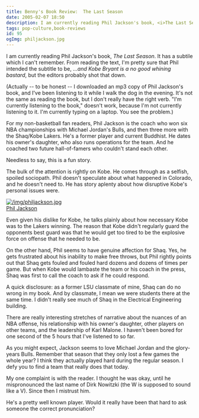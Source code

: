 ```yaml
---
title: Benny's Book Review:  The Last Season
date: 2005-02-07 18:50
description: I am currently reading Phil Jackson's book, <i>The Last Season</i>.  It has a subtile which I can't remember.  From reading the text, I'm pretty sure that Phil intended the subtitle to be, <i>...and Kobe Bryant is a no good whining bastard</i>, but the editors probably shot that down.  (Actually -- to be honest -- I downloaded an mp3 copy of Phil Jackson's book, and I've been listening to it while I walk the dog in the evening.  It's not the same as reading the book, but I don't really have the right verb.  "I'm currently listening to the book," doesn't work, because I'm not currently listening to it.  I'm currently typing on a laptop.  You see the problem.) 
tags: pop-culture,book-reviews
id: 95
ogImg: philjackson.jpg
---
```

I am currently reading Phil Jackson's book, <i>The Last Season</i>.  It has a subtile which I can't remember.  From reading the text, I'm pretty sure that Phil intended the subtitle to be, <i>...and Kobe Bryant is a no good whining bastard</i>, but the editors probably shot that down.

(Actually -- to be honest -- I downloaded an mp3 copy of Phil Jackson's book, and I've been listening to it while I walk the dog in the evening.  It's not the same as reading the book, but I don't really have the right verb.  "I'm currently listening to the book," doesn't work, because I'm not currently listening to it.  I'm currently typing on a laptop.  You see the problem.) 

For my non-basketball fan readers, Phil Jackson is the coach who won six NBA championships with Michael Jordan's Bulls, and then three more with the Shaq/Kobe Lakers.  He's a former player and current Buddhist.  He dates his owner's daughter, who also runs operations for the team.  And he coached two future hall-of-famers who couldn't stand each other.  

Needless to say, this is a fun story.

The bulk of the attention is rightly on Kobe.  He comes through as a selfish, spoiled sociopath.  Phil doesn't speculate about what happened in Colorado, and he doesn't need to.  He has story aplenty about how disruptive Kobe's personal issues were.

<a class="lightview alignright" href="/img/philjackson.jpg" data-lightview-caption="Phil Jackson" data-lightview-group="group1" style="width:350px;"><img src="/img/philjackson.jpg" alt="/img/philjackson.jpg"><br><span class="caption">Phil Jackson</span></a>

Even given his dislike for Kobe, he talks plainly about how necessary Kobe was to the Lakers winning.  The reason that Kobe didn't regularly guard the opponents best guard was that he would get too tired to be the explosive force on offense that he needed to be.

On the other hand, Phil seems to have genuine affection for Shaq.  Yes, he gets frustrated about his inability to make free throws, but Phil rightly points out that Shaq gets fouled and fouled hard dozens and dozens of times per game.  But when Kobe would lambaste the team or his coach in the press, Shaq was first to call the coach to ask if he could respond.

A quick disclosure:  as a former LSU classmate of mine, Shaq can do no wrong in my book.  And by classmate, I mean we were students there at the same time.  I didn't really see much of Shaq in the Electrical Engineering building.

There are really interesting stretches of narrative about the nuances of an NBA offense, his relationship with his owner's daughter, other players on other teams, and the leadership of Karl Malone.  I haven't been bored for one second of the 5 hours that I've listened to so far.

As you might expect, Jackson seems to love Michael Jordan and the glory-years Bulls.  Remember that season that they only lost a few games the whole year?  I think they actually played hard during the regular season.  I defy you to find a team that really does that today.

My one complaint is with the reader.  I thought he was okay, until he mispronounced the last name of Dirk Nowitzki (the W is supposed to sound like a V).  Since then I mistrust him.  

He's a pretty well known player.  Would it really have been that hard to ask someone the correct pronunciation?


